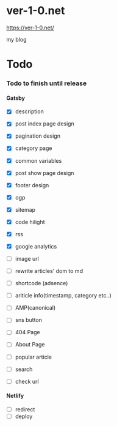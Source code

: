 # ver-1-0.net

https://ver-1-0.net/

my blog


# Todo

### Todo to finish until release


#### Gatsby

 - [x] description
 - [x] post index page design
 - [x] pagination design
 - [x] category page
 - [x] common variables
 - [x] post show page design
 - [x] footer design
 - [x] ogp
 - [x] sitemap
 - [x] code hilight
 - [x] rss
 - [x] google analytics
 - [ ] image url
 - [ ] rewrite articles' dom to md
 - [ ] shortcode (adsence)
 - [ ] ariticle info(timestamp, category etc..)
 - [ ] AMP(canonical)
 - [ ] sns button
 - [ ] 404 Page
 - [ ] About Page
 - [ ] popular article
 - [ ] search
 - [ ] check url


#### Netlify

 - [ ] redirect
 - [ ] deploy
